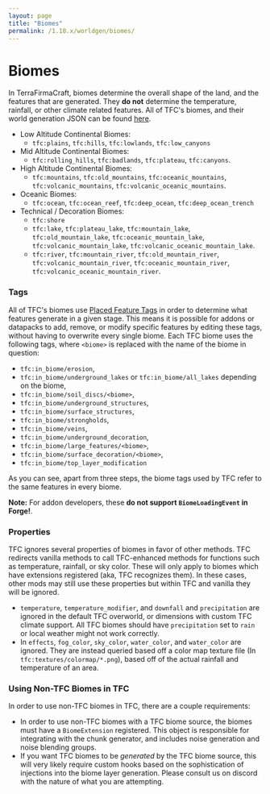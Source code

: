 ```yaml
---
layout: page
title: "Biomes"
permalink: /1.18.x/worldgen/biomes/
---
```


# Biomes

In TerraFirmaCraft, biomes determine the overall shape of the land, and the features that are generated. They **do not** determine the temperature, rainfall, or other climate related features. All of TFC's biomes, and their world generation JSON can be found [here](https://github.com/TerraFirmaCraft/TerraFirmaCraft/tree/1.18.x/src/main/resources/data/tfc/worldgen/biome).

- Low Altitude Continental Biomes:
  - `tfc:plains`, `tfc:hills`, `tfc:lowlands`, `tfc:low_canyons`
- Mid Altitude Continental Biomes:
  - `tfc:rolling_hills`, `tfc:badlands`, `tfc:plateau`, `tfc:canyons`.
- High Altitude Continental Biomes:
  - `tfc:mountains`, `tfc:old_mountains`, `tfc:oceanic_mountains`, `tfc:volcanic_mountains`, `tfc:volcanic_oceanic_mountains`.
- Oceanic Biomes:
  - `tfc:ocean`, `tfc:ocean_reef`, `tfc:deep_ocean`, `tfc:deep_ocean_trench`
- Technical / Decoration Biomes:
  - `tfc:shore`
  - `tfc:lake`, `tfc:plateau_lake`, `tfc:mountain_lake`, `tfc:old_mountain_lake`, `tfc:oceanic_mountain_lake`, `tfc:volcanic_mountain_lake`, `tfc:volcanic_oceanic_mountain_lake`.
  - `tfc:river`, `tfc:mountain_river`, `tfc:old_mountain_river`, `tfc:volcanic_mountain_river`, `tfc:oceanic_mountain_river`, `tfc:volcanic_oceanic_mountain_river`.


### Tags

All of TFC's biomes use [Placed Feature Tags](../tags/#placed-feature-tags) in order to determine what features generate in a given stage. This means it is possible for addons or datapacks to add, remove, or modify specific features by editing these tags, without having to overwrite every single biome. Each TFC biome uses the following tags, where `<biome>` is replaced with the name of the biome in question:

- `tfc:in_biome/erosion`,
- `tfc:in_biome/underground_lakes` or `tfc:in_biome/all_lakes` depending on the biome,
- `tfc:in_biome/soil_discs/<biome>`,
- `tfc:in_biome/underground_structures`,
- `tfc:in_biome/surface_structures`,
- `tfc:in_biome/strongholds`,
- `tfc:in_biome/veins`,
- `tfc:in_biome/underground_decoration`,
- `tfc:in_biome/large_features/<biome>`,
- `tfc:in_biome/surface_decoration/<biome>`,
- `tfc:in_biome/top_layer_modification`

As you can see, apart from three steps, the biome tags used by TFC refer to the same features in every biome.

**Note:** For addon developers, these **do not support `BiomeLoadingEvent` in Forge!**.

### Properties

TFC ignores several properties of biomes in favor of other methods. TFC redirects vanilla methods to call TFC-enhanced methods for functions such as temperature, rainfall, or sky color. These will only apply to biomes which have extensions registered (aka, TFC recognizes them). In these cases, other mods may still use these properties but within TFC and vanilla they will be ignored.

- `temperature`, `temperature_modifier`, and `downfall` and `precipitation` are ignored in the default TFC overworld, or dimensions with custom TFC climate support. All TFC biomes should have `precipitation` set to `rain` or local weather might not work correctly.
- In `effects`, `fog_color`, `sky_color`, `water_color`, and `water_color` are ignored. They are instead queried based off a color map texture file (In `tfc:textures/colormap/*.png`), based off of the actual rainfall and temperature of an area.

### Using Non-TFC Biomes in TFC

In order to use non-TFC biomes in TFC, there are a couple requirements:

- In order to use non-TFC biomes with a TFC biome source, the biomes must have a `BiomeExtension` registered. This object is responsible for integrating with the chunk generator, and includes noise generation and noise blending groups.
- If you want TFC biomes to be *generated* by the TFC biome source, this will very likely require custom hooks based on the sophistication of injections into the biome layer generation. Please consult us on discord with the nature of what you are attempting.
